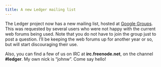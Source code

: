 ```yaml
---
title: A new Ledger mailing list
---
```


The Ledger project now has a new mailing list, hosted at [Google Groups][].  This was requested by several users who were not happy with the current web forums being used.  Note that you do not have to join the group just to post a question.  I’ll be keeping the web forums up for another year or so, but will start discouraging their use.

Also, you can find a few of us on IRC at **irc.freenode.net**, on the channel **#ledger**.  My own nick is “johnw”.  Come say hello!

[Google Groups]: http://groups.google.com/group/ledger-cli/


